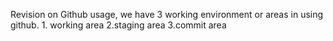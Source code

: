  Revision on Github usage, we have 3 working environment or areas in using github. 1. working area 2.staging area 3.commit area
